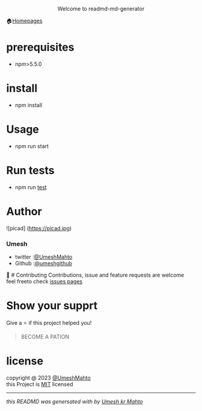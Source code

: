 

<p style="text-align: center;">  Welcome to readmd-md-generator </p>



:house:[Homepages](https://www.umeshMahto.com)
# prerequisites
* npm>5.5.0
# install
* npm install

# Usage
* npm run start

# Run tests
* npm run [test](https://www.test.com)
# Author

![picad]
(https://picad.jpg)
### Umesh
* twitter :[@UmeshMahto](https://www.umeshMahto.com)
* Github :[@umeshgithub](https://www.umeshgithub.com)

:wave: # Contributing
Contributions, issue and feature requests are welcome <br/> 
feel freeto check [issues pages](https://www.umeshMahto.com)

# Show your supprt
Give a :star: if this project helped you!

> BECOME A PATION

# license
copyright @ 2023 [@UmeshMahto](https://www.umeshMahto.com)<br/>
this Project is [MIT](https://www.umeshMahto.com) licensed

***
*this READMD was genersated with by [Umesh kr Mahto](https://www.umeshMahto.com)*

